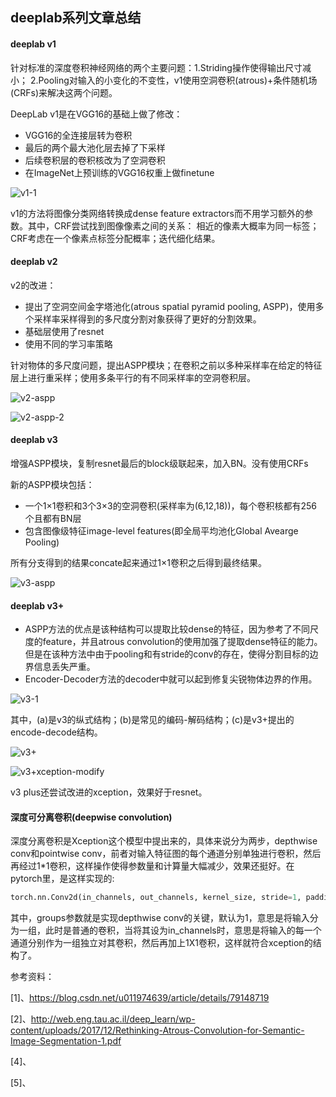 ## deeplab系列文章总结

#### deeplab v1

针对标准的深度卷积神经网络的两个主要问题：1.Striding操作使得输出尺寸减小； 2.Pooling对输入的小变化的不变性，v1使用空洞卷积(atrous)+条件随机场(CRFs)来解决这两个问题。

DeepLab v1是在VGG16的基础上做了修改：

- VGG16的全连接层转为卷积
- 最后的两个最大池化层去掉了下采样
- 后续卷积层的卷积核改为了空洞卷积
- 在ImageNet上预训练的VGG16权重上做finetune

![v1-1](/home/david/图片/v1-1.png)

v1的方法将图像分类网络转换成dense feature extractors而不用学习额外的参数。其中，CRF尝试找到图像像素之间的关系： 相近的像素大概率为同一标签；CRF考虑在一个像素点标签分配概率；迭代细化结果。

#### deeplab v2

v2的改进：

- 提出了空洞空间金字塔池化(atrous spatial pyramid pooling, ASPP)，使用多个采样率采样得到的多尺度分割对象获得了更好的分割效果。
- 基础层使用了resnet
- 使用不同的学习率策略

针对物体的多尺度问题，提出ASPP模块；在卷积之前以多种采样率在给定的特征层上进行重采样；使用多条平行的有不同采样率的空洞卷积层。

![v2-aspp](/home/david/图片/v2-aspp.png)

![v2-aspp-2](/home/david/图片/v2-aspp-2.png)

#### deeplab v3

增强ASPP模块，复制resnet最后的block级联起来，加入BN。没有使用CRFs

新的ASPP模块包括：

- 一个1×1卷积和3个3×3的空洞卷积(采样率为(6,12,18))，每个卷积核都有256个且都有BN层
- 包含图像级特征image-level features(即全局平均池化Global Avearge Pooling)

所有分支得到的结果concate起来通过1×1卷积之后得到最终结果。

![v3-aspp](/home/david/图片/v3-aspp.png)

#### deeplab v3+

- ASPP方法的优点是该种结构可以提取比较dense的特征，因为参考了不同尺度的feature，并且atrous convolution的使用加强了提取dense特征的能力。但是在该种方法中由于pooling和有stride的conv的存在，使得分割目标的边界信息丢失严重。
- Encoder-Decoder方法的decoder中就可以起到修复尖锐物体边界的作用。

![v3-1](/home/david/图片/v3-1.png)

其中，(a)是v3的纵式结构；(b)是常见的编码-解码结构；(c)是v3+提出的encode-decode结构。

![v3+](/home/david/图片/v3+.png)



![v3+xception-modify](/home/david/图片/v3+xception-modify.png)

v3 plus还尝试改进的xception，效果好于resnet。

#### 深度可分离卷积(deepwise convolution)

深度分离卷积是Xception这个模型中提出来的，具体来说分为两步，depthwise conv和pointwise conv，前者对输入特征图的每个通道分别单独进行卷积，然后再经过1\*1卷积，这样操作使得参数量和计算量大幅减少，效果还挺好。在pytorch里，是这样实现的:

```python
torch.nn.Conv2d(in_channels, out_channels, kernel_size, stride=1, padding=0, dilation=1, groups=1,bias=True)
```

其中，groups参数就是实现depthwise conv的关键，默认为1，意思是将输入分为一组，此时是普通的卷积，当将其设为in_channels时，意思是将输入的每一个通道分别作为一组独立对其卷积，然后再加上1X1卷积，这样就符合xception的结构了。

参考资料：

[1]、https://blog.csdn.net/u011974639/article/details/79148719

[2]、http://web.eng.tau.ac.il/deep_learn/wp-content/uploads/2017/12/Rethinking-Atrous-Convolution-for-Semantic-Image-Segmentation-1.pdf

[4]、

[5]、